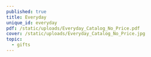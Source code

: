 ```yaml
---
published: true
title: Everyday
unique_id: everyday
pdf: /static/uploads/Everyday_Catalog_No_Price.pdf
cover: /static/uploads/Everyday_Catalog_No_Price.jpg
topic:
  - gifts
---
```

